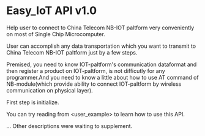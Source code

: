# Easy_IoT API v1.0

Help user to connect to China Telecom NB-IOT paltform very conveniently on most of Single Chip Microcomputer.

User can accomplish any data transportation which you want to transmit to China Telecom NB-IOT paltform just by a few steps.

Premised, you need to know IOT-paltform's communication dataformat and then register a product on IOT-paltform, is not difficutly for any programmer.And you need to know a little about how to use AT command of NB-module(which provide ability to connect IOT-paltform by wireless communication on physical layer).

First step is initialize. 

You can try reading from <user_example> to learn how to use this API.

... 
Other descriptions were waiting to supplement.

